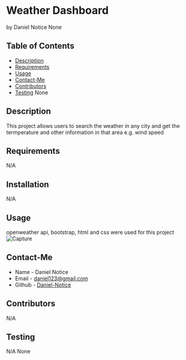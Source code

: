 # Weather Dashboard
by Daniel Notice
None
## Table of Contents
* [Description](#description)
* [Requirements](#requirements)
* [Usage](#usage)
* [Contact-Me](#contact-me)
* [Contributors](#contributors)
* [Testing](#testing)
None
## Description
This project allows users to search the weather in any city and get the termperature and other information in that area e.g. wind speed
## Requirements
N/A
## Installation 
N/A
## Usage
openweather api, bootstrap, html and css were used for this project
![Capture](https://github.com/Daniel-Notice/Weather-Dashboard/assets/144740252/bb2da45d-d7d5-4556-9b7b-e56dbd1d21f8)
## Contact-Me
* Name - Daniel Notice
* Email - daniel123@gmail.com
* Github - [Daniel-Notice](https://github.com/Daniel-Notice)
## Contributors
N/A
## Testing
N/A 
None
